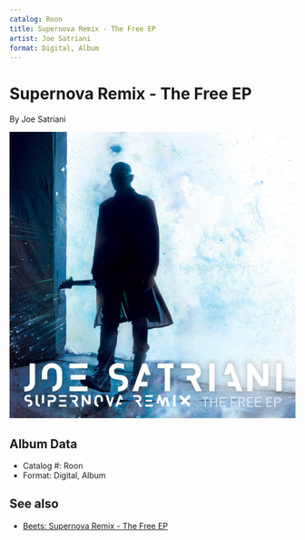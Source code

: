 ```yaml
---
catalog: Roon
title: Supernova Remix - The Free EP
artist: Joe Satriani
format: Digital, Album
---
```


# Supernova Remix - The Free EP

By Joe Satriani

![](../../assets/albumcovers/Joe_Satriani-Supernova_Remix_-_The_Free_EP.png)

## Album Data

- Catalog #: Roon
- Format: Digital, Album


## See also

- [Beets: Supernova Remix - The Free EP](../../Beets/Joe_Satriani/Supernova_Remix_-_The_Free_EP.md)
